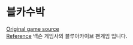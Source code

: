 # 블카수박
[Original game source](https://github.com/liyupi/daxigua)  
[Reference](https://github.com/choshinyoung/watermelon)    넥슨 게임사의 블루아카이브 팬게임 입니다.
